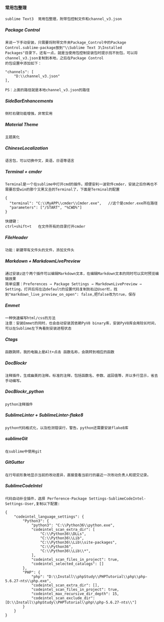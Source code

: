 #### 常用包整理

	sublime Text3  常用包整理，附带包控制文件和channel_v3.json

##### Package Control

	来说一下手动安装，只需要将附带文件夹Package_Control中的Package Control.sublime-package放到"\\Sublime Text 3\Installed 
	Packages"目录下，还有一点，就是当使用包控制安装包时提示找不到包，可以将channel_v3.json复制到本地，之后在Package Control
	的包设置中添加如下：

	"channels": [
		"D:\\channel_v3.json"
	],	

	PS：上面的路径就是本地channel_v3.json的路径	

##### SideBarEnhancements

    侧栏右键功能增强，非常实用

##### Material Theme

    主题美化


##### ChineseLocalization

	语言包，可以切换中文，英语，日语等语言

##### Terminal + cmder

    Terminal是一个在sublime中打开cmd的插件。顺便安利一波软件cmder，安装之后你再也不需要忍受win的那个又黑又丑的Terminal了，下面是Terminal的配置

    {
      "terminal": "C:\\MyAPP\\cmder\\Cmder.exe",   //这个是cmder.exe所在路径
      "parameters": ["/START", "%CWD%"]
    }

    快捷键：
    ctrl+shift+t   在文件所有的目录打开cmder
   
##### FileHeader

    功能：新建带有文件头的文件，添加文件头

##### Markdown + MarkdownLivePreview

    通过安装z这个两个插件可以编辑Markdown文本，在编辑Markdown文本的同时可以实时预览编辑效果
    简单设置：Preferences → Package Settings → MarkdownLivePreview → Setting，打开后将左边default的设置代码复制到右边User栏，找到"markdown_live_preview_on_open": false,把false改为true，保存

##### Emmet

    一种快速编写html/css的方法
    注意：安装Emmet的同时，也会自动安装其依赖PyV8 binary库，安装PyV8库会用较长时间，可以在Sublime左下角看到安装进程状态

##### Ctags

    函数跳转，我的电脑上是Alt+点击 函数名称，会跳转到相应的函数

##### Doc​Blockr

    注释插件，生成幽美的注释。标准的注释，包括函数名、参数、返回值等，并以多行显示，省去手动编写。

##### Doc​Blockr_python

    python注释插件

##### SublimeLinter + SublimeLinter-flake8

    python代码格式化，以及检测错误行，警告。python还需要安装flake8库    

##### sublimeGit

    在sublime中使用git

##### GitGutter

    在行号前形象地显示当前的改动差异，直接查看当前行的最近一次改动负责人和提交记录。

##### SublimeCodeIntel

    代码自动补全插件，选择 Perference-Package Settings-SublimeCodeIntel-Settings-User,复制以下配置:    

    {
        "codeintel_language_settings": {
            "Python3": {
                "python3": "C:\\Python36\\python.exe",
                "codeintel_scan_extra_dir": [
                    "C:\\Python36\\DLLs",
                    "C:\\Python36\\Lib",
                    "C:\\Python36\\Lib\\site-packages",
                    "C:\\Python36",
                    "C:\\Python36\\Lib\\*",
                ],
                "codeintel_scan_files_in_project": true,
                "codeintel_selected_catalogs": []
            },
            "PHP": {
	            "php": "D:\\Install\\phpStudy\\PHPTutorial\\php\\php-5.6.27-nts\\php.exe",
	            "codeintel_scan_extra_dir": [],
	            "codeintel_scan_files_in_project": true,
	            "codeintel_max_recursive_dir_depth": 15,
	            "codeintel_scan_exclude_dir":[D:\\Install\\phpStudy\\PHPTutorial\\php\\php-5.6.27-nts\\"]
	        }
        }
    }  